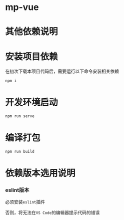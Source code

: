 # mp-vue

# 其他依赖说明

# 安装项目依赖

在初次下载本项目代码后，需要运行以下命令安装相关依赖

```sh
npm i
```

# 开发环境启动
```sh
npm run serve
```
# 编译打包
```sh
npm run build
```

# 依赖版本选用说明

### eslint版本

必须安装`eslint`插件

否则，将无法在`VS Code`的编辑器提示代码的错误

